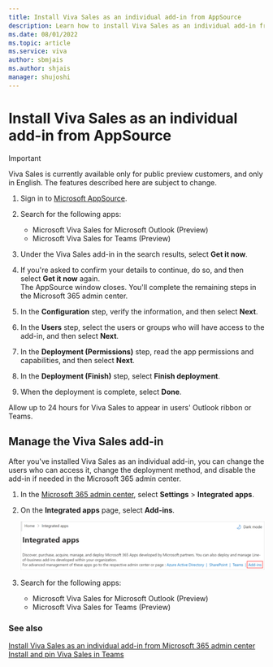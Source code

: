 ```yaml
---
title: Install Viva Sales as an individual add-in from AppSource
description: Learn how to install Viva Sales as an individual add-in from AppSource
ms.date: 08/01/2022
ms.topic: article
ms.service: viva
author: sbmjais
ms.author: shjais
manager: shujoshi
---
```


# Install Viva Sales as an individual add-in from AppSource

> [!IMPORTANT]
> Viva Sales is currently available only for public preview customers, and only in English. The features described here are subject to change.

1.  Sign in to [Microsoft AppSource](https://appsource.microsoft.com/en-US/home).

2.  Search for the following apps:

    - Microsoft Viva Sales for Microsoft Outlook (Preview)
    - Microsoft Viva Sales for Teams (Preview)

3.  Under the Viva Sales add-in in the search results, select **Get it now**.

4.  If you're asked to confirm your details to continue, do so, and then select **Get it now** again.  
    The AppSource window closes. You'll complete the remaining steps in the Microsoft 365 admin center.

5.  In the **Configuration** step, verify the information, and then select **Next**.

6.  In the **Users** step, select the users or groups who will have access to the add-in, and then select **Next**.

7.  In the **Deployment (Permissions)** step, read the app permissions and capabilities, and then select **Next**.

8.  In the **Deployment (Finish)** step, select **Finish deployment**.

9.  When the deployment is complete, select **Done**.

Allow up to 24 hours for Viva Sales to appear in users' Outlook ribbon or Teams.

## Manage the Viva Sales add-in

After you've installed Viva Sales as an individual add-in, you can change the users who can access it, change the deployment method, and disable the add-in if needed in the Microsoft 365 admin center.

1.  In the [Microsoft 365 admin center](https://admin.microsoft.com/), select **Settings** &gt; **Integrated apps**.

2.  On the **Integrated apps** page, select **Add-ins**.

    ![Open Add ins portal](media/add-in-portal.png "Open Add-ins portal")

3.  Search for the following apps:

    - Microsoft Viva Sales for Microsoft Outlook (Preview)
    - Microsoft Viva Sales for Teams (Preview)

### See also

[Install Viva Sales as an individual add-in from Microsoft 365 admin center](install-viva-sales-individual-add-in-admin-center.md)<br>
[Install and pin Viva Sales in Teams](install-pin-viva-sales-teams.md)
